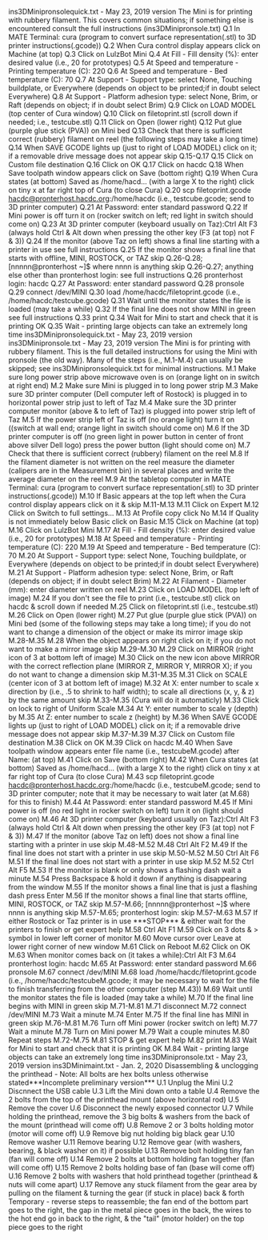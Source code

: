 ins3DMinipronsolequick.txt - May 23, 2019 version The Mini is for
printing with rubbery filament. This covers common situations; if
something else is encountered consult the full instructions
(ins3DMinipronsole.txt) Q.1 In MATE Terminal: cura (program to convert
surface representation(.stl) to 3D printer instructions(.gcode)) Q.2
When Cura control display appears click on Machine (at top) Q.3 Click on
LulzBot Mini Q.4 At Fill - Fill density (%): enter desired value (i.e.,
20 for prototypes) Q.5 At Speed and temperature - Printing temperature
(C): 220 Q.6 At Speed and temperature - Bed temperature (C): 70 Q.7 At
Support - Support type: select None, Touching buildplate, or Everywhere
(depends on object to be printed;if in doubt select Everywhere) Q.8 At
Support - Platform adhesion type: select None, Brim, or Raft (depends on
object; if in doubt select Brim) Q.9 Click on LOAD MODEL (top center of
Cura window) Q.10 Click on filetoprint.stl (scroll down if needed; i.e.,
testcube.stl) Q.11 Click on Open (lower right) Q.12 Put glue (purple
glue stick (PVA)) on Mini bed Q.13 Check that there is sufficient
correct (rubbery) filament on reel (the following steps may take a long
time) Q.14 When SAVE GCODE lights up (just to right of LOAD MODEL) click
on it; if a removable drive message does not appear skip Q.15-Q.17 Q.15
Click on Custom file destination Q.16 Click on OK Q.17 Click on hacdc
Q.18 When Save toolpath window appears click on Save (bottom right) Q.19
When Cura states (at bottom) Saved as /home/hacd... (with a large X to
the right) click on tiny x at far right top of Cura (to close Cura) Q.20
scp filetoprint.gcode hacdc@pronterhost.hacdc.org:/home/hacdc (i.e.,
testcube.gcode; send to 3D printer computer) Q.21 At Password: enter
standard password Q.22 If Mini power is off turn it on (rocker switch on
left; red light in switch should come on) Q.23 At 3D printer computer
(keyboard usually on Taz):Ctrl Alt F3 (always hold Ctrl & Alt down when
pressing the other key (F3 (at top) not F & 3)) Q.24 If the monitor
(above Taz on left) shows a final line starting with a printer in use
see full instructions Q.25 If the monitor shows a final line that starts
with offline, MINI, ROSTOCK, or TAZ skip Q.26-Q.28; \[nnnnn@pronterhost
\~\]\$ where nnnn is anything skip Q.26-Q.27; anything else other than
pronterhost login: see full instructions Q.26 pronterhost login: hacdc
Q.27 At Password: enter standard password Q.28 pronsole Q.29 connect
/dev/MINI Q.30 load /home/hacdc/filetoprint.gcode (i.e.,
/home/hacdc/testcube.gcode) Q.31 Wait until the monitor states the file
is loaded (may take a while) Q.32 If the final line does not show MINI
in green see full instructions Q.33 print Q.34 Wait for Mini to start
and check that it is printing OK Q.35 Wait - printing large objects can
take an extremely long time ins3DMinipronsolequick.txt - May 23, 2019
version ins3DMinipronsole.txt - May 23, 2019 version The Mini is for
printing with rubbery filament. This is the full detailed instructions
for using the Mini with pronsole (the old way). Many of the steps (i.e.,
M.1-M.4) can usually be skipped; see ins3DMinipronsolequick.txt for
minimal instructions. M.1 Make sure long power strip above microwave
oven is on (orange light on in switch at right end) M.2 Make sure Mini
is plugged in to long power strip M.3 Make sure 3D printer computer
(Dell computer left of Rostock) is plugged in to horizontal power strip
just to left of Taz M.4 Make sure the 3D printer computer monitor (above
& to left of Taz) is plugged into power strip left of Taz M.5 If the
power strip left of Taz is off (no orange light) turn it on ((switch at
wall end; orange light in switch should come on) M.6 If the 3D printer
computer is off (no green light in power button in center of front above
silver Dell logo) press the power button (light should come on) M.7
Check that there is sufficient correct (rubbery) filament on the reel
M.8 If the filament diameter is not written on the reel measure the
diameter (calipers are in the Measurement bin) in several places and
write the average diameter on the reel M.9 At the tabletop computer in
MATE Terminal: cura (program to convert surface representation(.stl) to
3D printer instructions(.gcode)) M.10 If Basic appears at the top left
when the Cura control display appears click on it & skip M.11-M.13 M.11
Click on Expert M.12 Click on Switch to full settings... M.13 At Profile
copy click No M.14 If Quality is not immediately below Basic click on
Basic M.15 Click on Machine (at top) M.16 Click on LulzBot Mini M.17 At
Fill - Fill density (%): enter desired value (i.e., 20 for prototypes)
M.18 At Speed and temperature - Printing temperature (C): 220 M.19 At
Speed and temperature - Bed temperature (C): 70 M.20 At Support -
Support type: select None, Touching buildplate, or Everywhere (depends
on object to be printed;if in doubt select Everywhere) M.21 At Support -
Platform adhesion type: select None, Brim, or Raft (depends on object;
if in doubt select Brim) M.22 At Filament - Diameter (mm): enter
diameter written on reel M.23 Click on LOAD MODEL (top left of image)
M.24 If you don't see the file to print (i.e., testcube.stl) click on
hacdc & scroll down if needed M.25 Click on filetoprint.stl (i.e.,
testcube.stl) M.26 Click on Open (lower right) M.27 Put glue (purple
glue stick (PVA)) on Mini bed (some of the following steps may take a
long time); if you do not want to change a dimension of the object or
make its mirror image skip M.28-M.35 M.28 When the object appears on
right click on it; if you do not want to make a mirror image skip
M.29-M.30 M.29 Click on MIRROR (right icon of 3 at bottom left of image)
M.30 Click on the new icon above MIRROR with the correct reflection
plane (MIRROR Z, MIRROR Y, MIRROR X); if you do not want to change a
dimension skip M.31-M.35 M.31 Click on SCALE (center icon of 3 at bottom
left of image) M.32 At X: enter number to scale x direction by (i.e., .5
to shrink to half width); to scale all directions (x, y, & z) by the
same amount skip M.33-M.35 (Cura will do it automaticly) M.33 Click on
lock to right of Uniform Scale M.34 At Y: enter number to scale y
(depth) by M.35 At Z: enter number to scale z (height) by M.36 When SAVE
GCODE lights up (just to right of LOAD MODEL) click on it; if a
removable drive message does not appear skip M.37-M.39 M.37 Click on
Custom file destination M.38 Click on OK M.39 Click on hacdc M.40 When
Save toolpath window appears enter file name (i.e., testcubeM.gcode)
after Name: (at top) M.41 Click on Save (bottom right) M.42 When Cura
states (at bottom) Saved as /home/hacd... (with a large X to the right)
click on tiny x at far right top of Cura (to close Cura) M.43 scp
filetoprint.gcode hacdc@pronterhost.hacdc.org:/home/hacdc (i.e.,
testcubeM.gcode; send to 3D printer computer; note that it may be
necessary to wait later (at M.68) for this to finish) M.44 At Password:
enter standard password M.45 If Mini power is off (no red light in
rocker switch on left) turn it on (light should come on) M.46 At 3D
printer computer (keyboard usually on Taz):Ctrl Alt F3 (always hold Ctrl
& Alt down when pressing the other key (F3 (at top) not F & 3)) M.47 If
the monitor (above Taz on left) does not show a final line starting with
a printer in use skip M.48-M.52 M.48 Ctrl Alt F2 M.49 If the final line
does not start with a printer in use skip M.50-M.52 M.50 Ctrl Alt F6
M.51 If the final line does not start with a printer in use skip M.52
M.52 Ctrl Alt F5 M.53 If the monitor is blank or only shows a flashing
dash wait a minute M.54 Press Backspace & hold it down if anything is
disappearing from the window M.55 If the monitor shows a final line that
is just a flashing dash press Enter M.56 If the monitor shows a final
line that starts offline, MINI, ROSTOCK, or TAZ skip M.57-M.66;
\[nnnnn@pronterhost \~\]\$ where nnnn is anything skip M.57-M.65;
pronterhost login: skip M.57-M.63 M.57 If either Rostock or Taz printer
is in use \*\*\*STOP\*\*\* & either wait for the printers to finish or
get expert help M.58 Ctrl Alt F1 M.59 Click on 3 dots & \> symbol in
lower left corner of monitor M.60 Move cursor over Leave at lower right
corner of new window M.61 Click on Reboot M.62 Click on OK M.63 When
monitor comes back on (it takes a while):Ctrl Alt F3 M.64 pronterhost
login: hacdc M.65 At Password: enter standard password M.66 pronsole
M.67 connect /dev/MINI M.68 load /home/hacdc/filetoprint.gcode (i.e.,
/home/hacdc/testcubeM.gcode; it may be necessary to wait for the file to
finish transferring from the other computer (step M.43)) M.69 Wait until
the monitor states the file is loaded (may take a while) M.70 If the
final line begins with MINI in green skip M.71-M.81 M.71 disconnect M.72
connect /dev/MINI M.73 Wait a minute M.74 Enter M.75 If the final line
has MINI in green skip M.76-M.81 M.76 Turn off Mini power (rocker switch
on left) M.77 Wait a minute M.78 Turn on Mini power M.79 Wait a couple
minutes M.80 Repeat steps M.72-M.75 M.81 STOP & get expert help M.82
print M.83 Wait for Mini to start and check that it is printing OK M.84
Wait - printing large objects can take an extremely long time
ins3DMinipronsole.txt - May 23, 2019 version ins3DMinimaint.txt - Jan.
2, 2020 Disassembling & unclogging the printhead - Note: All bolts are
hex bolts unless otherwise stated\*\*\*Incomplete preliminary
version\*\*\* U.1 Unplug the Mini U.2 Discnnect the USB cable U.3 Lift
the Mini down onto a table U.4 Remove the 2 bolts from the top of the
printhead mount (above horizontal rod) U.5 Remove the cover U.6
Disconnect the newly exposed connector U.7 While holding the printhead,
remove the 3 big bolts & washers from the back of the mount (printhead
will come off) U.8 Remove 2 or 3 bolts holding motor (motor will come
off) U.9 Remove big nut holding big black gear U.10 Remove washer U.11
Remove bearing U.12 Remove gear (with washers, bearing, & black washer
on it) if possible U.13 Remove bolt holding tiny fan (fan will come off)
U.14 Remove 2 bolts at bottom holding fan together (fan will come off)
U.15 Remove 2 bolts holding base of fan (base will come off) U.16 Remove
2 bolts with washers that hold printhead together (printhead & nuts will
come apart) U.17 Remove any stuck filament from the gear area by pulling
on the filament & turning the gear (if stuck in place) back & forth
Temporary - reverse steps to reassemble; the fan end of the bottom part
goes to the right, the gap in the metal piece goes in the back, the
wires to the hot end go in back to the right, & the "tail" (motor
holder) on the top piece goes to the right

